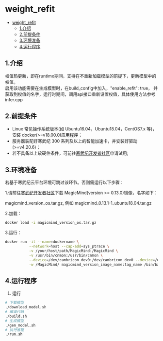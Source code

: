 # weight_refit
- [weight\_refit](#weight_refit)
  - [1.介绍](#1介绍)
  - [2.前提条件](#2前提条件)
  - [3.环境准备](#3环境准备)
  - [4.运行程序](#4运行程序)

## 1.介绍
权值热更新，即在runtime期间，支持在不重新加载模型的前提下，更新模型中的权值。   
启用该功能需要在生成模型时，在build_config中加入，"enable_refit": true， 并获取到权值的名字，运行时期间，调用api接口重新设置权值，具体使用方法参考infer.cpp

## 2.前提条件

- Linux 常见操作系统版本(如 Ubuntu16.04，Ubuntu18.04，CentOS7.x 等)，安装 docker(>=v18.00.0)应用程序；
- 服务器装配好寒武纪 300 系列及以上的智能加速卡，并安装好驱动(>=v4.20.6)；
- 若不具备以上软硬件条件，可前往[寒武纪开发者社区](https://developer.cambricon.com/)申请试用;

## 3.环境准备

若基于寒武纪云平台环境可跳过该环节。否则需运行以下步骤：

1.请前往[寒武纪开发者社区](https://developer.cambricon.com/)下载 MagicMind(version >= 0.13.0)镜像，名字如下：

magicmind_version_os.tar.gz, 例如 magicmind_0.13.1-1_ubuntu18.04.tar.gz

2.加载：

```bash
docker load -i magicmind_version_os.tar.gz
```

3.运行：

```bash
docker run -it --name=dockername \
           --network=host --cap-add=sys_ptrace \
           -v /your/host/path/MagicMind:/MagicMind \
           -v /usr/bin/cnmon:/usr/bin/cnmon \
           --device=/dev/cambricon_dev0:/dev/cambricon_dev0 --device=/dev/cambricon_ctl \
           -w /MagicMind/ magicmind_version_image_name:tag_name /bin/bash
```

## 4.运行程序

1. 运行
```bash
# 下载模型
./download_model.sh
# 编译代码
./build.sh
# 生成模型
./gen_model.sh
# 执行推理
./run.sh
```
